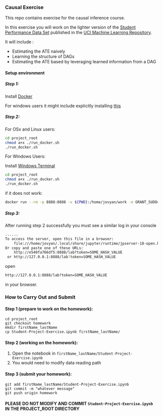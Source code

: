### Causal Exercise

This repo contains exercise for the causal inference course. 

In this exercise you will work on the lighter version of the [Student Performance Data Set](https://archive.ics.uci.edu/ml/datasets/Student+Performance#) published in the [UCI Machine Learning Repository](http://archive.ics.uci.edu/ml/index.php).


It will include :
- Estimating the ATE naively
- Learning the structure of DAGs
- Estimating the ATE based by leveraging learned information from a DAG
 

#### Setup environment

##### Step 1: 

Install [Docker](https://docs.docker.com/get-docker/)

For windows users it might include explicitly installing [this](https://docs.microsoft.com/en-us/windows/wsl/install-manual#step-4---download-the-linux-kernel-update-package)

##### Step 2:

For OSx and Linux users:

```bash
cd project_root
chmod a+x ./run_docker.sh
./run_docker.sh
```

For Windows Users:

Install [Windows Terminal](https://www.microsoft.com/en-gb/p/windows-terminal/9n0dx20hk701?rtc=1&activetab=pivot:overviewtab)

```bash
cd project_root
chmod a+x ./run_docker.sh
./run_docker.sh
```

if it does not work:

```bash
docker run --rm -p 8888:8888 -v ${PWD}:/home/jovyan/work -e GRANT_SUDO=yes --user root cryptexis/causal-exercise
```

##### Step 3:

After running step 2 successfully you must see a similar log in your console

```bash
......
To access the server, open this file in a browser:
    file:///home/jovyan/.local/share/jupyter/runtime/jpserver-18-open.html
Or copy and paste one of these URLs:
    http://e540fa766df5:8888/lab?token=SOME_HASH_VALUE
 or http://127.0.0.1:8888/lab?token=SOME_HASH_VALUE
```

open
 
```bash
http://127.0.0.1:8888/lab?token=SOME_HASH_VALUE
```
in your browser.

### How to Carry Out and Submit

#### Step 1 (prepare to work on the homework):

```
cd project_root
git checkout homework
mkdir firstName_lastName
cp Student-Project-Exercise.ipynb firstName_lastName/
```

#### Step 2 (working on the homework):

1. Open the notebook in `firstName_lastName/Student-Project-Exercise.ipynb`
2. You would need to modify data reading path

#### Step 3 (submit your homework):

```
git add firstName_lastName/Student-Project-Exercise.ipynb
git commit -m "whatever message"
git push origin homework
```

#### PLEASE DO NOT MODIFY AND COMMIT `Student-Project-Exercise.ipynb` IN THE PROJECT_ROOT DIRECTORY



